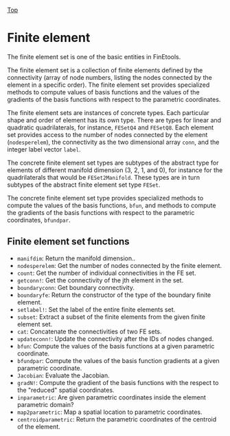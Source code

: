[Top](https://petrkryslucsd.github.io/FinEtools.jl)

# Finite element

The  finite element set is one of the basic entities in FinEtools.

The finite element set is a collection of  finite elements defined by the connectivity (array of node numbers, listing the nodes connected by the element in  a specific order). The finite element set  provides  specialized methods  to compute values of basis functions and the values of  the gradients of the basis functions  with respect to the parametric coordinates.

The finite element sets are instances of concrete types. Each particular shape and order of element has its own type. There are types for  linear  and quadratic quadrilaterals, for instance, `FESetQ4` and `FESetQ8`. Each element set provides access to the number of nodes  connected by the element (`nodesperelem`),  the connectivity as the two dimensional array    `conn`,  and the  integer label vector `label`. 

The concrete finite element set types are subtypes of the abstract type for elements of different manifold dimension (3, 2, 1, and 0), for instance for the quadrilaterals that would be `FESet2Manifold`. These types are in turn  subtypes of the abstract finite element set type `FESet`.

The concrete finite element set type provides specialized methods to compute the values of the basis functions, `bfun`, and methods to compute  the gradients of the basis functions with respect to the parametric coordinates, `bfundpar`.

## Finite element set functions

- `manifdim`: Return the manifold dimension..
- `nodesperelem`: Get the number of nodes  connected  by  the finite element.
- `count`:  Get the number of individual connectivities in the FE set.
- `getconn!`: Get the connectivity of the jth element in the set.
- `boundaryconn`: Get boundary connectivity.
- `boundaryfe`: Return the constructor of the type of the boundary finite element.
- `setlabel!`: Set the label of the entire finite elements set.
- `subset`: Extract a subset of the finite elements from the given finite element set.
- `cat`: Concatenate the connectivities of two FE sets.
- `updateconn!`: Update the connectivity after the IDs of nodes changed.
- `bfun`: Compute the values of the basis functions at a given parametric coordinate.
- `bfundpar`: Compute the values of the basis function gradients at a given parametric coordinate.
- `Jacobian`: Evaluate the  Jacobian.
- `gradN!`: Compute the gradient of the basis functions with the respect to the "reduced" spatial coordinates.
- `inparametric`: Are given parametric coordinates inside the element parametric domain?
- `map2parametric`: Map a spatial location to parametric coordinates.
- `centroidparametric`: Return the parametric coordinates  of the centroid of the element.



